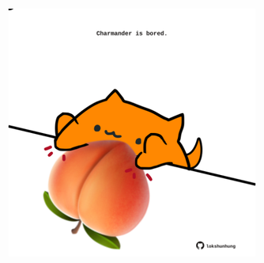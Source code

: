 <!-- built at 09/11/2023, 10:00:42 UTC -->
<p align="center">
  <img width="500" height="500" src="./ReadmeImage.svg">
</p>
